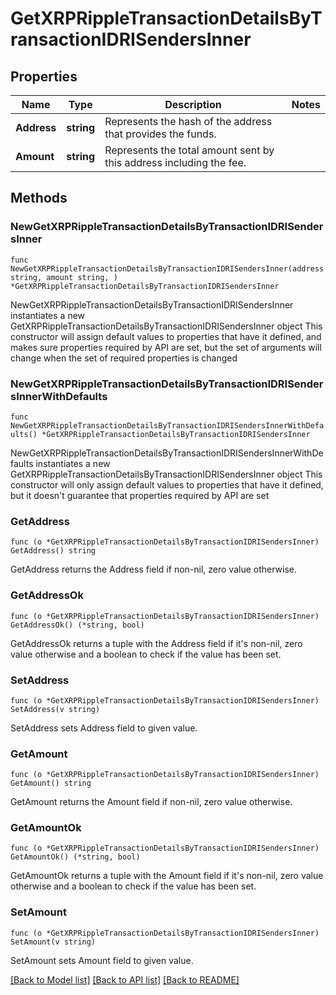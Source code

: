 # GetXRPRippleTransactionDetailsByTransactionIDRISendersInner

## Properties

Name | Type | Description | Notes
------------ | ------------- | ------------- | -------------
**Address** | **string** | Represents the hash of the address that provides the funds. | 
**Amount** | **string** | Represents the total amount sent by this address including the fee. | 

## Methods

### NewGetXRPRippleTransactionDetailsByTransactionIDRISendersInner

`func NewGetXRPRippleTransactionDetailsByTransactionIDRISendersInner(address string, amount string, ) *GetXRPRippleTransactionDetailsByTransactionIDRISendersInner`

NewGetXRPRippleTransactionDetailsByTransactionIDRISendersInner instantiates a new GetXRPRippleTransactionDetailsByTransactionIDRISendersInner object
This constructor will assign default values to properties that have it defined,
and makes sure properties required by API are set, but the set of arguments
will change when the set of required properties is changed

### NewGetXRPRippleTransactionDetailsByTransactionIDRISendersInnerWithDefaults

`func NewGetXRPRippleTransactionDetailsByTransactionIDRISendersInnerWithDefaults() *GetXRPRippleTransactionDetailsByTransactionIDRISendersInner`

NewGetXRPRippleTransactionDetailsByTransactionIDRISendersInnerWithDefaults instantiates a new GetXRPRippleTransactionDetailsByTransactionIDRISendersInner object
This constructor will only assign default values to properties that have it defined,
but it doesn't guarantee that properties required by API are set

### GetAddress

`func (o *GetXRPRippleTransactionDetailsByTransactionIDRISendersInner) GetAddress() string`

GetAddress returns the Address field if non-nil, zero value otherwise.

### GetAddressOk

`func (o *GetXRPRippleTransactionDetailsByTransactionIDRISendersInner) GetAddressOk() (*string, bool)`

GetAddressOk returns a tuple with the Address field if it's non-nil, zero value otherwise
and a boolean to check if the value has been set.

### SetAddress

`func (o *GetXRPRippleTransactionDetailsByTransactionIDRISendersInner) SetAddress(v string)`

SetAddress sets Address field to given value.


### GetAmount

`func (o *GetXRPRippleTransactionDetailsByTransactionIDRISendersInner) GetAmount() string`

GetAmount returns the Amount field if non-nil, zero value otherwise.

### GetAmountOk

`func (o *GetXRPRippleTransactionDetailsByTransactionIDRISendersInner) GetAmountOk() (*string, bool)`

GetAmountOk returns a tuple with the Amount field if it's non-nil, zero value otherwise
and a boolean to check if the value has been set.

### SetAmount

`func (o *GetXRPRippleTransactionDetailsByTransactionIDRISendersInner) SetAmount(v string)`

SetAmount sets Amount field to given value.



[[Back to Model list]](../README.md#documentation-for-models) [[Back to API list]](../README.md#documentation-for-api-endpoints) [[Back to README]](../README.md)



